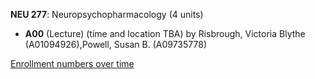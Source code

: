 **NEU 277**: Neuropsychopharmacology (4 units)

- **A00** (Lecture) (time and location TBA) by Risbrough, Victoria Blythe (A01094926),Powell, Susan B. (A09735778)

[Enrollment numbers over time](./NEU277.tsv)
